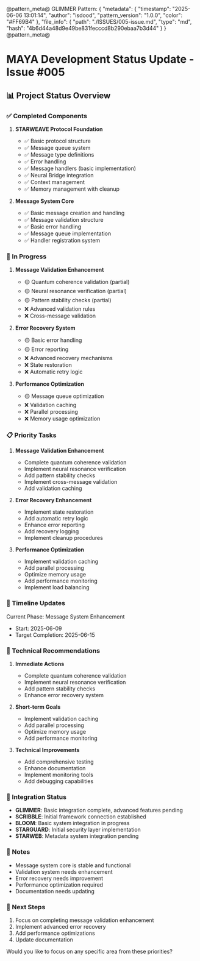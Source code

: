 @pattern_meta@
GLIMMER Pattern:
{
  "metadata": {
    "timestamp": "2025-06-06 13:01:14",
    "author": "isdood",
    "pattern_version": "1.0.0",
    "color": "#FF69B4"
  },
  "file_info": {
    "path": "./ISSUES/005-issue.md",
    "type": "md",
    "hash": "4b6d44a48d9e49be831fecccd8b290ebaa7b3d44"
  }
}
@pattern_meta@

# MAYA Development Status Update - Issue #005

## 📊 Project Status Overview

### ✅ Completed Components

1. **STARWEAVE Protocol Foundation**
   - ✅ Basic protocol structure
   - ✅ Message queue system
   - ✅ Message type definitions
   - ✅ Error handling
   - ✅ Message handlers (basic implementation)
   - ✅ Neural Bridge integration
   - ✅ Context management
   - ✅ Memory management with cleanup

2. **Message System Core**
   - ✅ Basic message creation and handling
   - ✅ Message validation structure
   - ✅ Basic error handling
   - ✅ Message queue implementation
   - ✅ Handler registration system

### 🚧 In Progress

1. **Message Validation Enhancement**
   - 🟡 Quantum coherence validation (partial)
   - 🟡 Neural resonance verification (partial)
   - 🟡 Pattern stability checks (partial)
   - ❌ Advanced validation rules
   - ❌ Cross-message validation

2. **Error Recovery System**
   - 🟡 Basic error handling
   - 🟡 Error reporting
   - ❌ Advanced recovery mechanisms
   - ❌ State restoration
   - ❌ Automatic retry logic

3. **Performance Optimization**
   - 🟡 Message queue optimization
   - ❌ Validation caching
   - ❌ Parallel processing
   - ❌ Memory usage optimization

### 📋 Priority Tasks

1. **Message Validation Enhancement**
   - Complete quantum coherence validation
   - Implement neural resonance verification
   - Add pattern stability checks
   - Implement cross-message validation
   - Add validation caching

2. **Error Recovery Enhancement**
   - Implement state restoration
   - Add automatic retry logic
   - Enhance error reporting
   - Add recovery logging
   - Implement cleanup procedures

3. **Performance Optimization**
   - Implement validation caching
   - Add parallel processing
   - Optimize memory usage
   - Add performance monitoring
   - Implement load balancing

### 🎯 Timeline Updates

Current Phase: Message System Enhancement
- Start: 2025-06-09
- Target Completion: 2025-06-15

### 🌟 Technical Recommendations

1. **Immediate Actions**
   - Complete quantum coherence validation
   - Implement neural resonance verification
   - Add pattern stability checks
   - Enhance error recovery system

2. **Short-term Goals**
   - Implement validation caching
   - Add parallel processing
   - Optimize memory usage
   - Add performance monitoring

3. **Technical Improvements**
   - Add comprehensive testing
   - Enhance documentation
   - Implement monitoring tools
   - Add debugging capabilities

### 🔄 Integration Status

- **GLIMMER**: Basic integration complete, advanced features pending
- **SCRIBBLE**: Initial framework connection established
- **BLOOM**: Basic system integration in progress
- **STARGUARD**: Initial security layer implementation
- **STARWEB**: Metadata system integration pending

### 📝 Notes

- Message system core is stable and functional
- Validation system needs enhancement
- Error recovery needs improvement
- Performance optimization required
- Documentation needs updating

### 🎯 Next Steps

1. Focus on completing message validation enhancement
2. Implement advanced error recovery
3. Add performance optimizations
4. Update documentation

Would you like to focus on any specific area from these priorities? 
